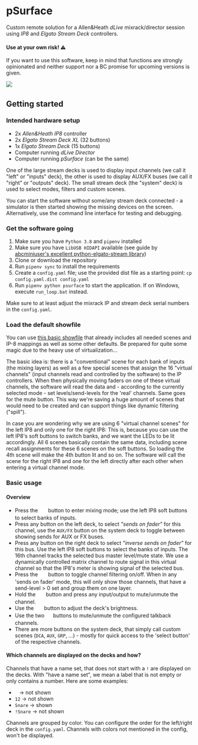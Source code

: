 # pSurface

Custom remote solution for a Allen&Heath *dLive* mixrack/director session using *IP8* and *Elgato Stream Deck*
controllers.

#### Use at your own risk! ⚠

If you want to use this software, keep in mind that functions are strongly opinionated and neither support nor a BC
promise for upcoming versions is given.

![](docs/psurface.jpg)

## Getting started

### Intended hardware setup

* 2x *Allen&Heath IP8* controller
* 2x *Elgato Stream Deck XL* (32 buttons)
* 1x *Elgato Stream Deck* (15 buttons)
* Computer running *dLive Director*
* Computer running *pSurface* (can be the same)

One of the large stream decks is used to display input channels (we call it "left" or "inputs" deck), the other is used
to display AUX/FX buses (we call it "right" or "outputs" deck). The small stream deck (the "system" deck)
is used to select modes, filters and custom scenes.

You can start the software without some/any stream deck connected - a simulator is then started showing the missing
devices on the screen. Alternatively, use the command line interface for testing and debugging.

### Get the software going

1) Make sure you have `Python 3.8` and `pipenv` installed
2) Make sure you have `LibUSB HIDAPI` available (see guide by [abcminiuser's excellent python-elgato-stream library][1])
3) Clone or download the repository
4) Run `pipenv sync` to install the requirements
5) Create a `config.yaml` file; use the provided dist file as a starting point: `cp config.yaml.dist config.yaml`
6) Run `pipenv python psurface` to start the application. If on Windows, execute  `run_loop.bat` instead.

Make sure to at least adjust the mixrack IP and stream deck serial numbers in the `config.yaml`.

### Load the default showfile

You can use [this basic showfile](docs/pSurface.tar.gz) that already includes all needed scenes and IP-8 mappings as
well as some other defaults. Be prepared for quite some magic due to the heavy use of virtualization…

The basic idea is: there is a "conventional" scene for each bank of inputs (the mixing layers) as well as a few special
scenes that assign the 16 "virtual channels" (input channels read and controlled by the software) to the IP controllers.
When then physically moving faders on one of these virtual channels, the software will read the data and - according to
the currently selected mode - set levels/send-levels for the 'real' channels. Same goes for the mute button. This way
we're saving a huge amount of scenes that would need to be created and can support things like dynamic filtering
("spill").

In case you are wondering why we are using 6 "virtual channel scenes" for the left IP8 and only one for the right IP8:
This is, because you can use the left IP8's soft buttons to switch banks, and we want the LEDs to be lit accordingly.
All 6 scenes basically contain the same data, including scene recall assignments for these 6 scenes on the soft buttons.
So loading the 4th scene will make the 4th button lit and so on. The software will call the scene for the right IP8 and
one for the left directly after each other when entering a virtual channel mode.

### Basic usage

#### Overview

- Press the <img src="assets/home.png" width="20px" style="vertical-align:top"> button to enter mixing mode; use the
  left IP8 soft buttons to select banks of inputs.
- Press any button on the left deck, to select *"sends on fader"* for this channel, use the `AUX/FX` button on the
  system deck to toggle between showing sends for AUX or FX buses.
- Press any button on the right deck to select *"inverse sends on fader"* for this bus. Use the left IP8 soft buttons to
  select the banks of inputs. The 16th channel tracks the selected bus master level/mute state. We use a dynamically
  controlled matrix channel to route signal in this virtual channel so that the IP8's meter is showing signal of the
  selected bus.
- Press the <img src="assets/filter.png" width="20px" style="vertical-align:top"> button to toggle channel filtering
  on/off. When in any 'sends on fader' mode, this will only show those channels, that have a send-level > 0 set and
  group them on one layer.
- Hold the <img src="assets/direct.png" width="20px" style="vertical-align:top"> button and press any input/output to
  mute/unmute the channel.
- Use the <img src="assets/brightness.png" width="20px" style="vertical-align:top"> button to adjust the deck's
  brightness.
- Use the two <img src="assets/mic.png" width="20px" style="vertical-align:top">buttons to mute/unmute the configured
  talkback channels.
- There are more buttons on the system deck, that simply call custom scenes (`DCA`, `AUX`, `GRP`, …) - mostly for quick
  access to the 'select button' of the respective channels.

#### Which channels are displayed on the decks and how?

Channels that have a name set, that does not start with a `!` are displayed on the decks. With "have a name set", we
mean a label that is not empty or only contains a number. Here are some examples:

* ` ` &rarr; not shown
* `12` &rarr; not shown
* `Snare` &rarr; shown
* `!Snare` &rarr; not shown

Channels are grouped by color. You can configure the order for the left/right deck in the `config.yaml`. Channels with
colors not mentioned in the config, won't be displayed.

[1]: https://python-elgato-streamdeck.readthedocs.io/en/stable/pages/backend_libusb_hidapi.html

